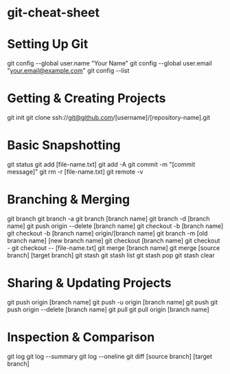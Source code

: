 # git-cheat-sheet

# Setting Up Git

git config --global user.name "Your Name"
git config --global user.email "your.email@example.com"
git config --list

# Getting & Creating Projects

git init
git clone ssh://git@github.com/[username]/[repository-name].git

# Basic Snapshotting

git status
git add [file-name.txt]
git add -A
git commit -m "[commit message]"
git rm -r [file-name.txt]
git remote -v

# Branching & Merging

git branch
git branch -a
git branch [branch name]
git branch -d [branch name]
git push origin --delete [branch name]
git checkout -b [branch name]
git checkout -b [branch name] origin/[branch name]
git branch -m [old branch name] [new branch name]
git checkout [branch name]
git checkout -
git checkout -- [file-name.txt]
git merge [branch name]
git merge [source branch] [target branch]
git stash
git stash list
git stash pop
git stash clear

# Sharing & Updating Projects

git push origin [branch name]
git push -u origin [branch name]
git push
git push origin --delete [branch name]
git pull
git pull origin [branch name]

# Inspection & Comparison

git log
git log --summary
git log --oneline
git diff [source branch] [target branch]
